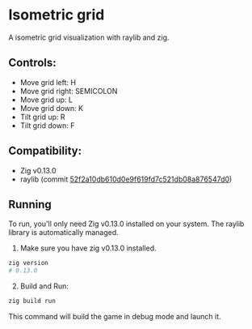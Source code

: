 # Isometric grid
A isometric grid visualization with raylib and zig.

## Controls:

- Move grid left: H
- Move grid right: SEMICOLON
- Move grid up: L
- Move grid down: K
- Tilt grid up: R
- Tilt grid down: F

## Compatibility:

- Zig v0.13.0
- raylib (commit [52f2a10db610d0e9f619fd7c521db08a876547d0](https://github.com/raysan5/raylib/tree/52f2a10db610d0e9f619fd7c521db08a876547d0))

## Running
To run, you'll only need Zig v0.13.0 installed on your system. The raylib library is automatically managed.

1. Make sure you have zig v0.13.0 installed.
```bash
zig version
# 0.13.0
```

2. Build and Run:

```bash
zig build run
```

This command will build the game in debug mode and launch it.
